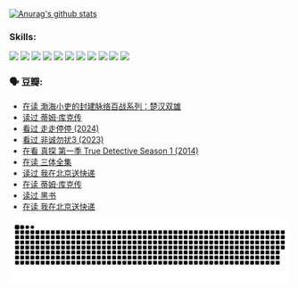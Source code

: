 
[![Anurag's github stats](https://github-readme-stats.vercel.app/api?username=w940853815)](https://github.com/anuraghazra/github-readme-stats)

### Skills:

<code><img height="32" src="https://cdn.jsdelivr.net/npm/simple-icons@v5/icons/python.svg"></code>
<code><img height="32" src="https://cdn.jsdelivr.net/npm/simple-icons@v5/icons/javascript.svg"></code>
<code><img height="32" src="https://cdn.jsdelivr.net/npm/simple-icons@v5/icons/django.svg"></code>
<code><img height="32" src="https://cdn.jsdelivr.net/npm/simple-icons@v5/icons/flask.svg"></code>
<code><img height="32" src="https://cdn.jsdelivr.net/npm/simple-icons@v5/icons/vuetify.svg"></code>
<code><img height="32" src="https://cdn.jsdelivr.net/npm/simple-icons@v5/icons/git.svg"></code>
<code><img height="32" src="https://cdn.jsdelivr.net/npm/simple-icons@v5/icons/docker.svg"></code>
<code><img height="32" src="https://cdn.jsdelivr.net/npm/simple-icons@v5/icons/postgresql.svg"></code>
<code><img height="32" src="https://cdn.jsdelivr.net/npm/simple-icons@v5/icons/elasticsearch.svg"></code>
<code><img height="32" src="https://cdn.jsdelivr.net/npm/simple-icons@v5/icons/macos.svg"></code>
<code><img height="32" src="https://cdn.jsdelivr.net/npm/simple-icons@v5/icons/linux.svg"></code>

### 🗣 豆瓣:

<!-- DOUBAN-ACTIVITIES:START -->
- [在读 渤海小吏的封建脉络百战系列：楚汉双雄](https://www.douban.com/people/136069238/status/4700950146/?_i=26057870)
- [读过 蒂姆·库克传](https://www.douban.com/people/136069238/status/4700949869/?_i=26057870)
- [看过 走走停停‎ (2024)](https://www.douban.com/people/136069238/status/4684430230/?_i=26057870)
- [看过 非诚勿扰3‎ (2023)](https://www.douban.com/people/136069238/status/4676324100/?_i=26057870)
- [在看 真探 第一季 True Detective Season 1‎ (2014)](https://www.douban.com/people/136069238/status/4673382852/?_i=26057870)
- [在读 三体全集](https://www.douban.com/people/136069238/status/4672842521/?_i=26057871)
- [读过 我在北京送快递](https://www.douban.com/people/136069238/status/4672842036/?_i=26057871)
- [在读 蒂姆·库克传](https://www.douban.com/people/136069238/status/4663517053/?_i=26057871)
- [读过 黑书](https://www.douban.com/people/136069238/status/4663516022/?_i=26057871)
- [在读 我在北京送快递](https://www.douban.com/people/136069238/status/4658098365/?_i=26057871)
<!-- DOUBAN-ACTIVITIES:END -->


![Snake animation](https://raw.githubusercontent.com/w940853815/w940853815/output/github-contribution-grid-snake.svg)

<!--
**w940853815/w940853815** is a ✨ _special_ ✨ repository because its `README.md` (this file) appears on your GitHub profile.

Here are some ideas to get you started:

- 🔭 I’m currently working on ...
- 🌱 I’m currently learning ...
- 👯 I’m looking to collaborate on ...
- 🤔 I’m looking for help with ...
- 💬 Ask me about ...
- 📫 How to reach me: ...
- 😄 Pronouns: ...
- ⚡ Fun fact: ...
-->
